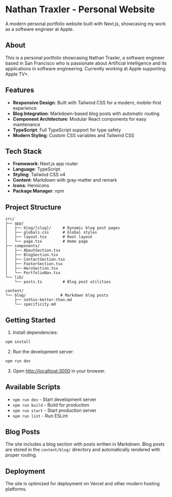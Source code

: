 # Nathan Traxler - Personal Website

A modern personal portfolio website built with Next.js, showcasing my work as a software engineer at Apple.

## About

This is a personal portfolio showcasing Nathan Traxler, a software engineer based in San Francisco who is passionate about Artificial Intelligence and its applications in software engineering. Currently working at Apple supporting Apple TV+.

## Features

- **Responsive Design**: Built with Tailwind CSS for a modern, mobile-first experience
- **Blog Integration**: Markdown-based blog posts with automatic routing
- **Component Architecture**: Modular React components for easy maintenance
- **TypeScript**: Full TypeScript support for type safety
- **Modern Styling**: Custom CSS variables and Tailwind CSS

## Tech Stack

- **Framework**: Next.js app router
- **Language**: TypeScript
- **Styling**: Tailwind CSS v4
- **Content**: Markdown with gray-matter and remark
- **Icons**: Heroicons
- **Package Manager**: npm

## Project Structure

```
src/
├── app/
│   ├── blog/[slug]/     # Dynamic blog post pages
│   ├── globals.css      # Global styles
│   ├── layout.tsx       # Root layout
│   └── page.tsx         # Home page
├── components/
│   ├── AboutSection.tsx
│   ├── BlogSection.tsx
│   ├── ContactSection.tsx
│   ├── FooterSection.tsx
│   ├── HeroSection.tsx
│   └── PortfolioNav.tsx
└── lib/
    └── posts.ts         # Blog post utilities

content/
└── blog/               # Markdown blog posts
    ├── nothin-better-than.md
    └── specificity.md
```

## Getting Started

1. Install dependencies:
```bash
npm install
```

2. Run the development server:
```bash
npm run dev
```

3. Open [http://localhost:3000](http://localhost:3000) in your browser.

## Available Scripts

- `npm run dev` - Start development server
- `npm run build` - Build for production
- `npm run start` - Start production server
- `npm run lint` - Run ESLint

## Blog Posts

The site includes a blog section with posts written in Markdown. Blog posts are stored in the `content/blog/` directory and automatically rendered with proper routing.

## Deployment

The site is optimized for deployment on Vercel and other modern hosting platforms.
